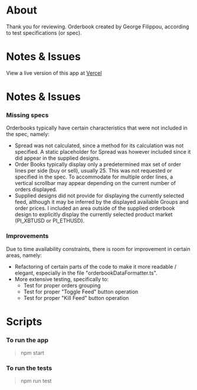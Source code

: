 # About
Thank you for reviewing. Orderbook created by George Filippou, according to test specifications (or spec).

# Notes & Issues
View a live version of this app at [Vercel](https://ob-test.vercel.app/)

# Notes & Issues
### Missing specs
Orderbooks typically have certain characteristics that were not included in the spec, namely:
- Spread was not calculated, since a method for its calculation was not specified. A static placeholder for Spread was however included since it did appear in the supplied designs.
- Order Books typically display only a predetermined max set of order lines per side (buy or sell), usually 25. This was not requested or specified in the spec. To accommodate for multiple order lines, a vertical scrollbar may appear depending on the current number of orders displayed.
- Supplied designs did not provide for displaying the currently selected feed, although it may be inferred by the displayed available Groups and order prices. I included an area outside of the supplied orderbook design to explicitly display the currently selected product market (PI_XBTUSD or PI_ETHUSD).

### Improvements
Due to time availability constraints, there is room for improvement in certain areas, namely:
- Refactoring of certain parts of the code to make it more readable / elegant, especially in the file "orderbookDataFormatter.ts".
- More extensive testing, specifically to: 
  - Test for proper orders grouping
  - Test for proper "Toggle Feed" button operation
  - Test for proper "Kill Feed" button operation

# Scripts
### To run the app

> npm start


### To run the tests

> npm run test

